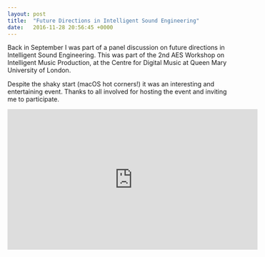 ```yaml
---
layout: post
title:  "Future Directions in Intelligent Sound Engineering"
date:   2016-11-28 20:56:45 +0000
---
```


Back in September I was part of a panel discussion on future directions in Intelligent Sound Engineering. This was part of the 2nd AES Workshop on Intelligent Music Production, at the Centre for Digital Music at Queen Mary University of London.

Despite the shaky start (macOS hot corners!) it was an interesting and entertaining event. Thanks to all involved for hosting the event and inviting me to participate.

<iframe width="560" height="315" src="https://www.youtube-nocookie.com/embed/4WHWdh5U9iA" frameborder="0" allow="accelerometer; autoplay; clipboard-write; encrypted-media; gyroscope; picture-in-picture" allowfullscreen></iframe>
